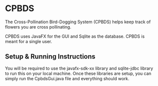 # CPBDS
The Cross-Pollination Bird-Dogging System (CPBDS) helps keep track of flowers you are cross pollinating.

CPBDS uses JavaFX for the GUI and Sqlite as the database.  CPBDS is meant for a single user.

## Setup & Running Instructions
You will be required to use the javafx-sdk-xx library and sqlite-jdbc library to run this on your local machine.  Once these libraries are setup, you can simply run the CpbdsGui.java file and everything should work.